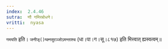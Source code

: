 ```yaml
---
index:  2.4.46
sutra:  णौ गमिरबोधने।
vritti:  nyasa
---
```


`गमयति` इति। `जनीजृ()ष्क्नसुरञ्जोऽमन्ताश्च` (धा।पा।ग।सू।८१७) इति मित्त्वात् ह्यस्वत्वम्॥
